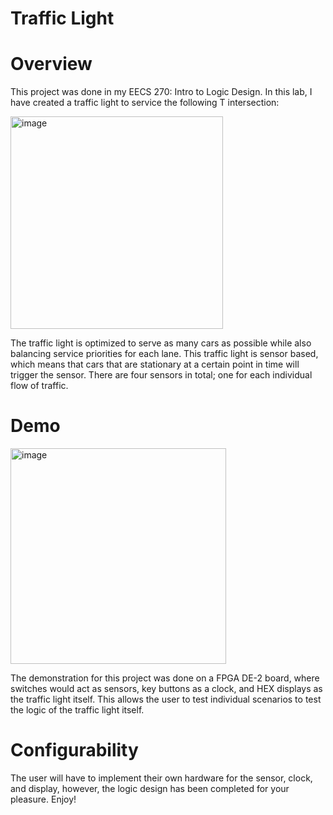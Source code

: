 # Traffic Light

# Overview
This project was done in my EECS 270: Intro to Logic Design. In this lab, I have created a traffic light to service the following T intersection:

<img width="340" alt="image" src="https://user-images.githubusercontent.com/95982168/201210313-89cacae4-e318-48e0-8218-1863c61fdd11.png">

The traffic light is optimized to serve as many cars as possible while also balancing service priorities for each lane. This traffic light is sensor based, which means that cars that are stationary at a certain point in time will trigger the sensor. There are four sensors in total; one for each individual flow of traffic.

# Demo

<img width="345" alt="image" src="https://user-images.githubusercontent.com/95982168/201211507-52bc75e7-d79f-4165-95ad-d7a5f287aa1f.png">

The demonstration for this project was done on a FPGA DE-2 board, where switches would act as sensors, key buttons as a clock, and HEX displays as the traffic light itself. This allows the user to test individual scenarios to test the logic of the traffic light itself.

# Configurability
The user will have to implement their own hardware for the sensor, clock, and display, however, the logic design has been completed for your pleasure. Enjoy!

